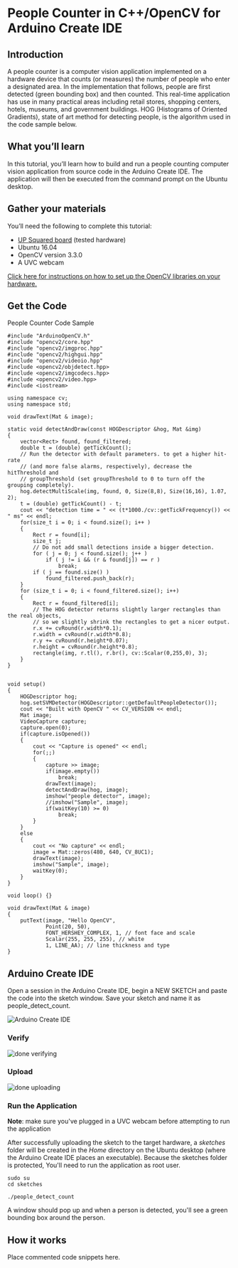 # People Counter in C++/OpenCV for Arduino Create IDE 

## Introduction
A people counter is a computer vision application implemented on a hardware device that counts (or measures) the number of people who enter a designated area. In the implementation that follows, people are first detected (green bounding box) and then counted. This real-time application has use in many practical areas including retail stores, shopping centers, hotels, museums, and government buildings. HOG (Histograms of Oriented Gradients), state of art method for detecting people, is the algorithm used in the code sample below.

## What you’ll learn
In this tutorial, you’ll learn how to build and run a people counting computer vision application from source code in the Arduino Create IDE. The application will then be executed from the command prompt on the Ubuntu desktop.

## Gather your materials
You’ll need the following to complete this tutorial:
  *	[UP Squared board](http://www.up-board.org/upsquared/) (tested hardware)
  *	Ubuntu 16.04
  * OpenCV version 3.3.0
  *	A UVC webcam

[Click here for instructions on how to set up the OpenCV libraries on your hardware.](https://github.com/intel-iot-devkit/up-squared-grove-IoT-dev-kit-arduino-create/blob/master/examples/OpenCV-Setup/README.md)

## Get the Code

People Counter Code Sample

```
#include "ArduinoOpenCV.h"
#include "opencv2/core.hpp"
#include "opencv2/imgproc.hpp"
#include "opencv2/highgui.hpp"
#include "opencv2/videoio.hpp"
#include <opencv2/objdetect.hpp>
#include <opencv2/imgcodecs.hpp>
#include <opencv2/video.hpp>
#include <iostream>

using namespace cv;
using namespace std;

void drawText(Mat & image);

static void detectAndDraw(const HOGDescriptor &hog, Mat &img)
{
    vector<Rect> found, found_filtered;
    double t = (double) getTickCount();
    // Run the detector with default parameters. to get a higher hit-rate
    // (and more false alarms, respectively), decrease the hitThreshold and
    // groupThreshold (set groupThreshold to 0 to turn off the grouping completely).
    hog.detectMultiScale(img, found, 0, Size(8,8), Size(16,16), 1.07, 2);
    t = (double) getTickCount() - t;
    cout << "detection time = " << (t*1000./cv::getTickFrequency()) << " ms" << endl;
    for(size_t i = 0; i < found.size(); i++ )
    {
        Rect r = found[i];
        size_t j;
        // Do not add small detections inside a bigger detection.
        for ( j = 0; j < found.size(); j++ )
            if ( j != i && (r & found[j]) == r )
                break;
        if ( j == found.size() )
            found_filtered.push_back(r);
    }
    for (size_t i = 0; i < found_filtered.size(); i++)
    {
        Rect r = found_filtered[i];
        // The HOG detector returns slightly larger rectangles than the real objects,
        // so we slightly shrink the rectangles to get a nicer output.
        r.x += cvRound(r.width*0.1);
        r.width = cvRound(r.width*0.8);
        r.y += cvRound(r.height*0.07);
        r.height = cvRound(r.height*0.8);
        rectangle(img, r.tl(), r.br(), cv::Scalar(0,255,0), 3);
    }
}


void setup()
{
    HOGDescriptor hog;
    hog.setSVMDetector(HOGDescriptor::getDefaultPeopleDetector());
    cout << "Built with OpenCV " << CV_VERSION << endl;
    Mat image;
    VideoCapture capture;
    capture.open(0);
    if(capture.isOpened())
    {
        cout << "Capture is opened" << endl;
        for(;;)
        {
            capture >> image;
            if(image.empty())
                break;
            drawText(image);
            detectAndDraw(hog, image);
            imshow("people detector", image);
            //imshow("Sample", image);
            if(waitKey(10) >= 0)
                break;
        }
    }
    else
    {
        cout << "No capture" << endl;
        image = Mat::zeros(480, 640, CV_8UC1);
        drawText(image);
        imshow("Sample", image);
        waitKey(0);
    }
}

void loop() {}

void drawText(Mat & image)
{
    putText(image, "Hello OpenCV",
            Point(20, 50),
            FONT_HERSHEY_COMPLEX, 1, // font face and scale
            Scalar(255, 255, 255), // white
            1, LINE_AA); // line thickness and type
}

```

## Arduino Create IDE

Open a session in the Arduino Create IDE, begin a NEW SKETCH and paste the code into the sketch window. Save your sketch and name it as people_detect_count.

![Arduino Create IDE](images/capture-1.PNG)

### Verify
[//]: # (insert screenshot of "done verifying...")

![done verifying](images/verify.PNG)

### Upload

[//]: # (insert screenshot of "done uploading...")

![done uploading](images/upload.PNG)

### Run the Application

**Note**: make sure you've plugged in a UVC webcam before attempting to run the application

After successfully uploading the sketch to the target hardware, a *sketches* folder will be created in the *Home* directory on the Ubuntu desktop (where the Arduino Create IDE places an executable). Because the sketches folder is protected, You'll need to run the application as root user.

```
sudo su
cd sketches
```
```
./people_detect_count
```

A window should pop up and when a person is detected, you'll see a green bounding box around the person.

## How it works
Place commented code snippets here.
